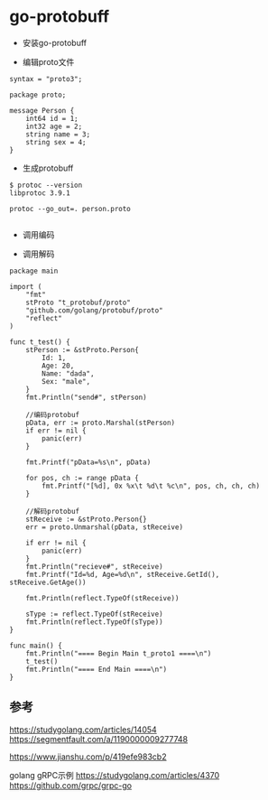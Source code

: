 # go-protobuff

* 安装go-protobuff

* 编辑proto文件
```
syntax = "proto3";

package proto;

message Person {
    int64 id = 1;
    int32 age = 2;
    string name = 3;
    string sex = 4;
}
```

* 生成protobuff

```
$ protoc --version
libprotoc 3.9.1

protoc --go_out=. person.proto


```

* 调用编码

* 调用解码

```
package main

import (
	"fmt"
	stProto "t_protobuf/proto"
	"github.com/golang/protobuf/proto"
	"reflect"
)

func t_test() {
	stPerson := &stProto.Person{
		Id: 1,
		Age: 20,
		Name: "dada",
		Sex: "male",
	}
	fmt.Println("send#", stPerson)
	
	//编码protobuf
	pData, err := proto.Marshal(stPerson)
	if err != nil {
		panic(err)
	}
	
	fmt.Printf("pData=%s\n", pData)
	
	for pos, ch := range pData {
		fmt.Printf("[%d], 0x %x\t %d\t %c\n", pos, ch, ch, ch)
	}
	
	//解码protobuf
	stReceive := &stProto.Person{}
	err = proto.Unmarshal(pData, stReceive)
	
	if err != nil {
		panic(err)
	}
	fmt.Println("recieve#", stReceive)
	fmt.Printf("Id=%d, Age=%d\n", stReceive.GetId(), stReceive.GetAge())
	
	fmt.Println(reflect.TypeOf(stReceive))
	
	sType := reflect.TypeOf(stReceive)
	fmt.Println(reflect.TypeOf(sType))
}

func main() {
	fmt.Println("==== Begin Main t_proto1 ====\n")
	t_test()
	fmt.Println("==== End Main ====\n")
}

```

## 参考

https://studygolang.com/articles/14054
https://segmentfault.com/a/1190000009277748

https://www.jianshu.com/p/419efe983cb2

golang gRPC示例
https://studygolang.com/articles/4370
https://github.com/grpc/grpc-go

